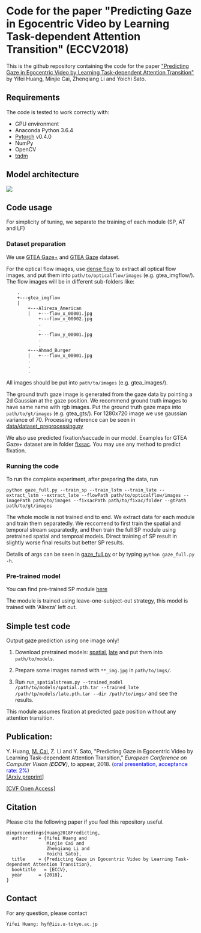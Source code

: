 # Code for the paper "Predicting Gaze in Egocentric Video by Learning Task-dependent Attention Transition" (ECCV2018)

This is the github repository containing the code for the paper ["Predicting Gaze in Egocentric Video by Learning Task-dependent Attention Transition"](https://arxiv.org/pdf/1803.09125) by Yifei Huang, Minjie Cai, Zhenqiang Li and Yoichi Sato.

## Requirements
The code is tested to work correctly with:

- GPU environment
- Anaconda Python 3.6.4
- [Pytorch](https://pytorch.org/) v0.4.0
- NumPy
- OpenCV
- [tqdm](https://github.com/tqdm/tqdm)

## Model architecture
<img src="https://hyf015.github.io/static/img/ECCV2018_architecture.jpg">

## Code usage
For simplicity of tuning, we separate the training of each module (SP, AT and LF)
### Dataset preparation
We use [GTEA Gaze+](http://ai.stanford.edu/~alireza/GTEA_Gaze_Website/GTEA_Gaze+.html) and [GTEA Gaze](http://ai.stanford.edu/~alireza/GTEA_Gaze_Website/GTEA_Gaze.html) dataset.

For the optical flow images, use [dense flow](https://github.com/yjxiong/dense_flow) to extract all optical flow images, and put them into `path/to/opticalflow/images` (e.g. gtea_imgflow/). The flow images will be in different sub-folders like:
```
    .
    +---gtea_imgflow
    |
        +---Alireza_American
        |   +---flow_x_00001.jpg
            +---flow_x_00002.jpg
            .
            .
            +---flow_y_00001.jpg
            .
            .
        +---Ahmad_Burger
        |   +---flow_x_00001.jpg
        .
        .
        .
```

All images should be put into `path/to/images` (e.g. gtea_images/).

The ground truth gaze image is generated from the gaze data by pointing a 2d Gaussian at the gaze position. We recommend ground truth images to have same name with rgb images. Put the ground truth gaze maps into `path/to/gt/images` (e.g. gtea_gts/). For 1280x720 image we use gaussian variance of 70. Processing reference can be seen in [data/dataset_preprocessing.py](data/dataset_preprocessing.py)

We also use predicted fixation/saccade in our model. Examples for GTEA Gaze+ dataset are in folder [fixsac](fixsac/). You may use any method to predict fixation.

### Running the code
To run the complete experiment, after preparing the data, run
```
python gaze_full.py --train_sp --train_lstm --train_late --extract_lstm --extract_late --flowPath path/to/opticalflow/images --imagePath path/to/images --fixsacPath path/to/fixac/folder --gtPath path/to/gt/images
```
The whole modle is not trained end to end. We extract data for each module and train them separatedly. We reccomend to first train the spatial and temporal stream separatedly, and then train the full SP module using pretrained spatial and temproal models. Direct training of SP result in slightly worse final results but better SP results.

Details of args can be seen in [gaze_full.py](gaze_full.py) or by typing ``python gaze_full.py -h``.

### Pre-trained model
You can find pre-trained SP module [here](https://drive.google.com/open?id=14-HTsPIN0s7NHdypY_EnxkJszl8x823o)

The module is trained using leave-one-subject-out strategy, this model is trained with 'Alireza' left out.

## Simple test code
Output gaze prediction using one image only!

1. Download pretrained models: [spatial](https://drive.google.com/open?id=1Y791ogXzMpQfNBA3HLeycY8XAZ9ZS0EG), [late](https://drive.google.com/open?id=1Ci1RMO6DqZZYyyN9shciBdan1c3jJF7m) and put them into ``path/to/models``.

2. Prepare some images named with ``**_img.jpg`` in ``path/to/imgs/``.

3. Run ``run_spatialstream.py --trained_model /path/to/models/spatial.pth.tar --trained_late /path/tp/models/late.pth.tar --dir /path/to/imgs/`` and see the results.

This module assumes fixation at predicted gaze position without any attention transition.

## Publication:
Y. Huang, <u>M. Cai</u>, Z. Li and Y. Sato, &quot;Predicting Gaze in Egocentric Video by Learning Task-dependent Attention Transition,&quot; <i>European Conference on Computer Vision (**ECCV**)</i>, to appear, 2018. (<font color="blue">oral presentation, acceptance rate: 2%</font>)  
[[Arxiv preprint]](https://arxiv.org/pdf/1803.09125)

[[CVF Open Access]](http://openaccess.thecvf.com/content_ECCV_2018/papers/Huang_Predicting_Gaze_in_ECCV_2018_paper.pdf)

## Citation
Please cite the following paper if you feel this repository useful.
```
@inproceedings{Huang2018Predicting,
  author    = {Yifei Huang and
               Minjie Cai and
               Zhenqiang Li and
               Yoichi Sato},
  title     = {Predicting Gaze in Egocentric Video by Learning Task-dependent Attention Transition},
  booktitle   = {ECCV},
  year      = {2018},
}
```

## Contact
For any question, please contact
```
Yifei Huang: hyf@iis.u-tokyo.ac.jp
```
